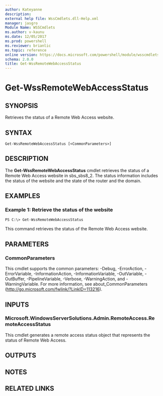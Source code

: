 ```yaml
---
author: Kateyanne
description: 
external help file: WssCmdlets.dll-Help.xml
manager: jasgro
Module Name: WSSCmdlets
ms.author: v-kaunu
ms.date: 12/05/2017
ms.prod: powershell
ms.reviewer: brianlic
ms.topic: reference
online version: https://docs.microsoft.com/powershell/module/wsscmdlets/get-wssremotewebaccessstatus?view=windowsserver2012r2-ps&wt.mc_id=ps-gethelp
schema: 2.0.0
title: Get-WssRemoteWebAccessStatus
---
```


# Get-WssRemoteWebAccessStatus

## SYNOPSIS
Retrieves the status of a Remote Web Access website.

## SYNTAX

```
Get-WssRemoteWebAccessStatus [<CommonParameters>]
```

## DESCRIPTION
The **Get-WssRemoteWebAccessStatus** cmdlet retrieves the status of a Remote Web Access website in sbs_sbs8_2.
The status information includes the status of the website and the state of the router and the domain.

## EXAMPLES

### Example 1: Retrieve the status of the website
```
PS C:\> Get-WssRemoteWebAccessStatus
```

This command retrieves the status of the Remote Web Access website.

## PARAMETERS

### CommonParameters
This cmdlet supports the common parameters: -Debug, -ErrorAction, -ErrorVariable, -InformationAction, -InformationVariable, -OutVariable, -OutBuffer, -PipelineVariable, -Verbose, -WarningAction, and -WarningVariable. For more information, see about_CommonParameters (http://go.microsoft.com/fwlink/?LinkID=113216).

## INPUTS

### Microsoft.WindowsServerSolutions.Admin.RemoteAccess.RemoteAccessStatus
This cmdlet generates a remote access status object that represents the status of Remote Web Access.

## OUTPUTS

## NOTES

## RELATED LINKS

